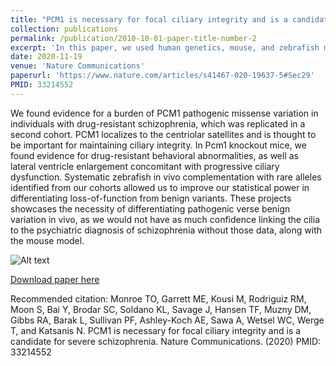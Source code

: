 ```yaml
---
title: "PCM1 is necessary for focal ciliary integrity and is a candidate for severe schizophrenia"
collection: publications
permalink: /publication/2010-10-01-paper-title-number-2
excerpt: 'In this paper, we used human genetics, mouse, and zebrafish modeling to identify pathogenic variants in PCM1 that disrupt ciliary integrity and associate with treatment-resistant psychosis'
date: 2020-11-19
venue: 'Nature Communications'
paperurl: 'https://www.nature.com/articles/s41467-020-19637-5#Sec29'
PMID: 33214552
---
```

We found evidence for a burden of PCM1 pathogenic missense variation in individuals with drug-resistant schizophrenia, which was replicated in a second cohort. PCM1 localizes to the centriolar satellites and is thought to be important for maintaining ciliary integrity. In Pcm1 knockout mice, we found evidence for drug-resistant behavioral abnormalities, as well as lateral ventricle enlargement concomitant with progressive ciliary dysfunction. Systematic zebrafish in vivo complementation with rare alleles identified from our cohorts allowed us to improve our statistical power in differentiating loss-of-function from benign variants. These projects showcases the necessity of differentiating pathogenic verse benign variation in vivo, as we would not have as much confidence linking the cilia to the psychiatric diagnosis of schizophrenia without those data, along with the mouse model.



![Alt text](https://i.imgur.com/I47yzfg.png)


[Download paper here](https://www.nature.com/articles/s41467-020-19637-5#Sec29)

Recommended citation: Monroe TO, Garrett ME, Kousi M, Rodriguiz RM, Moon S, Bai Y, Brodar SC, Soldano KL, Savage J, Hansen TF, Muzny DM, Gibbs RA, Barak L, Sullivan PF, Ashley-Koch AE, Sawa A, Wetsel WC, Werge T, and Katsanis N. PCM1 is necessary for focal ciliary integrity and is a candidate for severe schizophrenia. Nature Communications. (2020) PMID: 33214552

